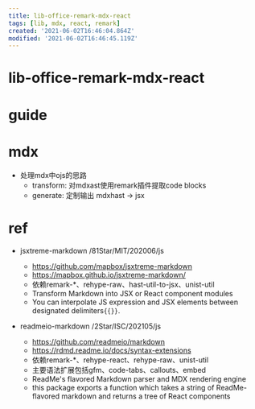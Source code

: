 ```yaml
---
title: lib-office-remark-mdx-react
tags: [lib, mdx, react, remark]
created: '2021-06-02T16:46:04.864Z'
modified: '2021-06-02T16:46:45.119Z'
---
```


# lib-office-remark-mdx-react

# guide

# mdx
- 处理mdx中ojs的思路
  - transform: 对mdxast使用remark插件提取code blocks
  - generate: 定制输出 mdxhast -> jsx

# ref

- jsxtreme-markdown /81Star/MIT/202006/js
  - https://github.com/mapbox/jsxtreme-markdown
  - https://mapbox.github.io/jsxtreme-markdown/
  - 依赖remark-*、rehype-raw、hast-util-to-jsx、unist-util
  - Transform Markdown into JSX or React component modules
  - You can interpolate JS expression and JSX elements between designated delimiters`{{}}`.

- readmeio-markdown /2Star/ISC/202105/js
  - https://github.com/readmeio/markdown
  - https://rdmd.readme.io/docs/syntax-extensions
  - 依赖remark-*、rehype-react、rehype-raw、unist-util
  - 主要语法扩展包括gfm、code-tabs、callouts、embed
  - ReadMe's flavored Markdown parser and MDX rendering engine
  - this package exports a function which takes a string of ReadMe-flavored markdown and returns a tree of React components
